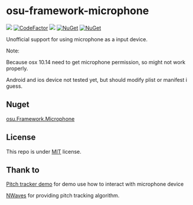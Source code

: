 # osu-framework-microphone

[![](https://github.com/karaoke-dev/osu-framework-microphone/actions/workflows/ci.yml/badge.svg)](https://github.com/karaoke-dev/osu-framework-microphone)
[![CodeFactor](https://www.codefactor.io/repository/github/karaoke-dev/osu-framework-microphone/badge)](https://www.codefactor.io/repository/github/karaoke-dev/osu-framework-microphone)
[![](https://img.shields.io/badge/月子我婆-passed-ff69b4.svg)](https://github.com/karaoke-dev/osu-framework-microphone)
[![NuGet](https://img.shields.io/nuget/v/osu.Framework.Microphone.svg)](https://www.nuget.org/packages/osu.Framework.Microphone)
[![NuGet](https://img.shields.io/nuget/dt/osu.Framework.Microphone.svg)](https://www.nuget.org/packages/osu.Framework.Microphone)

Unofficial support for using microphone as a input device.

Note: 

Because osx 10.14 need to get microphone permission, so might not work properly.

Android and ios device not tested yet, but should modify plist or manifest i guess.

## Nuget

[osu.Framework.Microphone](https://www.nuget.org/packages/osu.Framework.Microphone)

## License

This repo is under [MIT](LICENSE) license.

## Thank to 

[Pitch tracker demo](https://github.com/ManagedBass/Demo.WPF) for demo use how to interact with microphone device

[NWaves](https://github.com/ar1st0crat/NWaves) for providing pitch tracking algorithm.
